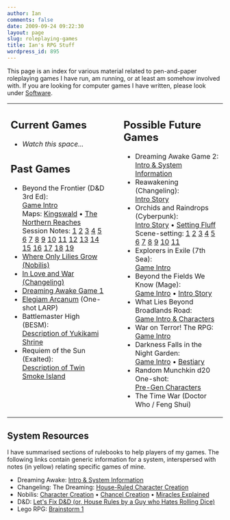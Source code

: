 ```yaml
---
author: Ian
comments: false
date: 2009-09-24 09:22:30
layout: page
slug: roleplaying-games
title: Ian's RPG Stuff 
wordpress_id: 895
---
```


This page is an index for various material related to pen-and-paper roleplaying games I have run, am running, or at least am somehow involved with. If you are looking for computer games I have written, please look under <a href="http://software.ianrenton.com">Software</a>.
<table width="100%" border="0">
<tbody>
<tr>
<td valign="top" style="padding-right: 20px;" width="50%">
<h2>Current Games</h2>
<ul>
	<li><em>Watch this space...</em></li>
</ul>
<h2>Past Games</h2>
<ul>
	<li>Beyond the Frontier (D&amp;D 3rd Ed):<br/>
<a href="./beyond-the-frontier-game-intro">Game Intro</a><br/>
Maps: <a href="./map-of-kingswald">Kingswald</a> • <a href="./map-of-the-northern-reaches">The Northern Reaches</a><br/>
Session Notes: <a href="./beyond-the-frontier-session-1-notes/">1</a> <a href="./beyond-the-frontier-session-2-notes/">2</a> <a href="./beyond-the-frontier-session-3-notes/">3</a> <a href="./beyond-the-frontier-session-4-notes/">4</a> <a href="./beyond-the-frontier-session-5-notes/">5</a> <a href="./beyond-the-frontier-session-6-notes/">6</a> <a href="./beyond-the-frontier-session-7-notes/">7</a> <a href="./beyond-the-frontier-session-8-notes/">8</a> <a href="./beyond-the-frontier-session-9-notes/">9</a> <a href="./beyond-the-frontier-session-10-notes/">10</a> <a href="./beyond-the-frontier-session-11-notes/">11</a> <a href="./beyond-the-frontier-session-12-notes/">12</a> <a href="./beyond-the-frontier-session-13-notes/">13</a> <a href="./beyond-the-frontier-session-14-notes/">14</a> <a href="./beyond-the-frontier-session-15-notes/">15</a> <a href="./beyond-the-frontier-session-16-notes/">16</a> <a href="./beyond-the-frontier-session-17-notes/">17</a> <a href="./beyond-the-frontier-session-18-notes/">18</a> <a href="./beyond-the-frontier-session-19-notes/">19</a></li>
	<li><a href="./nobilis-where-only-lilies-grow">Where Only Lilies Grow (Nobilis)</a></li>
	<li><a href="./changeling-in-love-and-war">In Love and War (Changeling)</a></li>
	<li><a href="./dreaming-awake-game-1">Dreaming Awake Game 1</a></li>
	<li><a href="./elegiam-arcanum">Elegiam Arcanum</a> (One-shot LARP)</li>
	<li>Battlemaster High (BESM):<br/>
<a href="./yukikami-shrine">Description of Yukikami Shrine</a></li>
	<li>Requiem of the Sun (Exalted):<br/>
<a href="./twin-smoke-island">Description of Twin Smoke Island</a></li>
</ul>
</td>
<td valign="top" style="padding-left: 20px;" width="50%">
<h2>Possible Future Games</h2>
<ul>
	<li>Dreaming Awake Game 2:
<a href="./dreaming-awake-tabletop-game">Intro &amp; System Information</a></li>
	<li>Reawakening (Changeling):<br/>
<a href="./reawakening">Intro Story</a></li>
	<li>Orchids and Raindrops (Cyberpunk):<br/>
<a href="./orchids-and-raindrops-intro-story">Intro Story</a> • <a href="./orchids-and-raindrops-setting-fluff">Setting Fluff</a><br/>
Scene-setting: <a href="http://blog.monsteractive.com/showcase-24-marek-okon/">1</a> <a href="http://i.imgur.com/OamQd.jpg">2</a> <a href="http://i4.minus.com/iDom0um01SXqs.jpg">3</a> <a href="http://i.imgur.com/P5jTg.jpg">4</a> <a href="http://imgur.com/a/nBBEW">5</a> <a href="http://www.all-holidays.de/ght/media/rokgallery/0/0fe78847-c3b4-4272-af35-ab07d49b01ab/07c29308-afa3-4ed7-f392-d70ff12ef0f5.jpg">6</a> <a href="http://imgur.com/a/V6hu9">7</a> <a href="http://imgur.com/a/ixxhg">8</a> <a href="http://i.imgur.com/9GO1aJS.jpg">9</a> <a href="http://i.imgur.com/KyD23Zg.jpg">10</a> <a href="http://cghub.com/images/view/179719">11</a></li>
	<li>Explorers in Exile (7th Sea):<br/><a href="./explorers-in-exile-game-intro">Game Intro</a></li>
	<li>Beyond the Fields We Know (Mage):<br/>
<a href="./mage-beyond-the-fields-we-know">Game Intro</a> • <a href="http://fiction.ianrenton.com/catching-the-bug">Intro Story</a></li>
	<li>What Lies Beyond Broadlands Road:<br/>
<a href="./what-lies-beyond-broadlands-road">Game Intro &amp; Characters</a></li>
	<li>War on Terror! The RPG:<br/>
<a href="./war-on-terror-the-rpg">Game Intro</a></li>
	<li>Darkness Falls in the Night Garden:<br/>
<a href="./darkness-falls-in-the-night-garden">Game Intro</a> • <a href="./the-devils-of-the-night-garden">Bestiary</a></li>
	<li>Random Munchkin d20 One-shot:<br/>
<a href="./ye-standarde-roleplayinge-partie/">Pre-Gen Characters</a></li>
	<li>The Time War (Doctor Who / Feng Shui)</li>
</ul>
</td>
</tr>
</tbody>
</table>
<h2>System Resources</h2>
I have summarised sections of rulebooks to help players of my games. The following links contain generic information for a system, interspersed with notes (in yellow) relating specific games of mine.
<ul>
	<li>Dreaming Awake: <a href="./dreaming-awake-tabletop-game">Intro &amp; System Information</a></li>
	<li>Changeling: The Dreaming: <a href="./ians-modified-changeling-rules">House-Ruled Character Creation</a></li>
	<li>Nobilis: <a href="./nobilis-character-creation">Character Creation</a> • <a href="./nobilis-chancel-creation">Chancel Creation</a> • <a href="./using-miracles-in-nobilis">Miracles Explained</a></li>
	<li>D&amp;D: <a href="./lets-fix-dd-or-house-rules-by-a-guy-who-hates-rolling-dice">Let's Fix D&amp;D (or, House Rules by a Guy who Hates Rolling Dice)</a></li>
	<li>Lego RPG: <a href="./lego-rpg-brainstorm-1">Brainstorm 1</a></li>
</ul>
